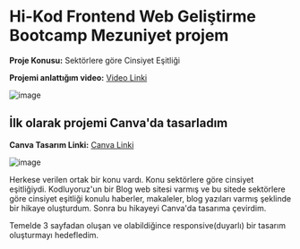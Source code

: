 
# Hi-Kod Frontend Web Geliştirme Bootcamp Mezuniyet projem

**Proje Konusu:** Sektörlere göre Cinsiyet Eşitliği

**Projemi anlattığım video:**  [Video Linki](https://drive.google.com/file/d/11WittivaU8Os3uapqYJilEG9YhP7a2Z8/view?usp=share_link)

![image](https://github.com/elifbeyzatok00/Kodluyoruz/assets/102792446/04920f77-a63e-4cae-80aa-1c16eb967194)

## İlk olarak projemi Canva'da tasarladım
**Canva Tasarım Linki:**  [Canva Linki](https://www.canva.com/design/DAFh3giYj3Y/KL5TFE94vwfKCiVd__mK7Q/edit?utm_content=DAFh3giYj3Y&utm_campaign=designshare&utm_medium=link2&utm_source=sharebutton)

![image](https://github.com/elifbeyzatok00/Kodluyoruz/assets/102792446/246abfcc-f1d7-4c22-a879-836d40eb4e53)

Herkese verilen ortak bir konu vardı. Konu sektörlere göre cinsiyet eşitliğiydi. 
Kodluyoruz'un bir Blog web sitesi varmış ve bu sitede sektörlere göre cinsiyet eşitliği konulu haberler, makaleler, blog yazıları varmış şeklinde bir hikaye oluşturdum.
Sonra bu hikayeyi Canva'da tasarıma çevirdim.

Temelde 3 sayfadan oluşan ve olabildiğince responsive(duyarlı) bir tasarım oluşturmayı hedefledim.

